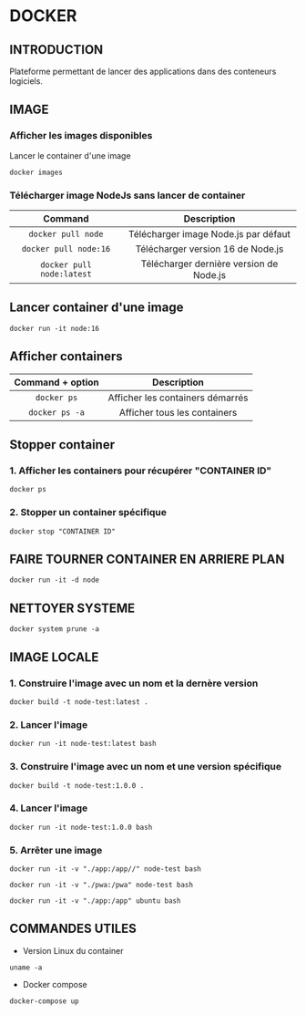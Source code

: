 # DOCKER
## INTRODUCTION
Plateforme permettant de lancer des applications dans des conteneurs logiciels.
## IMAGE
### Afficher les images disponibles
Lancer le container d'une image
```shell
docker images
```
### Télécharger image NodeJs sans lancer de container
| Command          | Description |
| :--------------: | :---------: |
|`docker pull node`|Télécharger image Node.js par défaut|
|`docker pull node:16`|Télécharger version 16 de Node.js|
|`docker pull node:latest`|Télécharger dernière version de Node.js|
## Lancer container d'une image
```shell
docker run -it node:16
```
## Afficher containers
| Command + option | Description |
| :--------------: | :---------: |
|`docker ps`|Afficher les containers démarrés|
|`docker ps -a`|Afficher tous les containers|
## Stopper container
### 1. Afficher les containers pour récupérer "CONTAINER ID"
```shell
docker ps
```
### 2. Stopper un container spécifique
```shell
docker stop "CONTAINER ID"
```
## FAIRE TOURNER CONTAINER EN ARRIERE PLAN
```shell
docker run -it -d node
```
## NETTOYER SYSTEME
```shell
docker system prune -a
```
## IMAGE LOCALE
### 1. Construire l'image avec un nom et la dernère version
```shell
docker build -t node-test:latest .
```
### 2. Lancer l'image
```shell
docker run -it node-test:latest bash
```
### 3. Construire l'image avec un nom et une version spécifique
```shell
docker build -t node-test:1.0.0 .
```
### 4. Lancer l'image
```shell
docker run -it node-test:1.0.0 bash
```
### 5. Arrêter une image
```shell
docker run -it -v "./app:/app//" node-test bash
```
```shell
docker run -it -v "./pwa:/pwa" node-test bash
```
```shell
docker run -it -v "./app:/app" ubuntu bash
```
## COMMANDES UTILES
- Version Linux du container
```shell
uname -a
```
- Docker compose
```shell
docker-compose up
```
